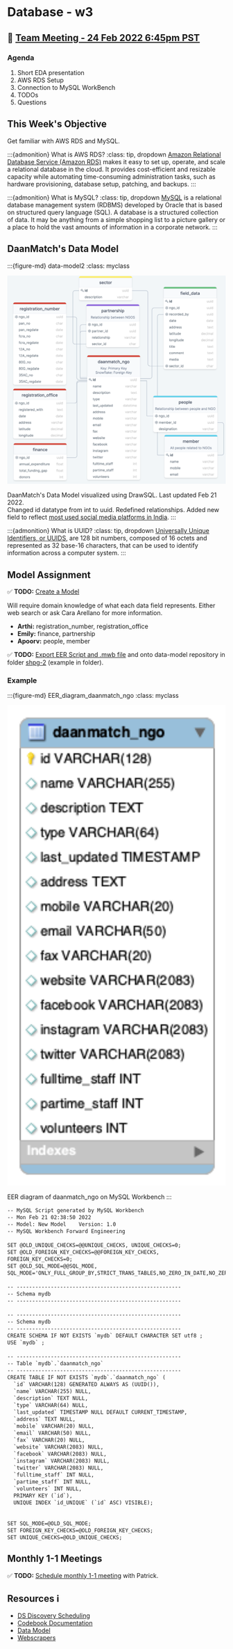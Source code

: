 # Database - w3

## 📅 [Team Meeting - 24 Feb 2022 6:45pm PST](https://us02web.zoom.us/j/4833516577?pwd=emgvY2xnSEF5Zlh4Si9kVkx3S0dzZz09)

### Agenda

1. Short EDA presentation
2. AWS RDS Setup
3. Connection to MySQL WorkBench
4. TODOs
5. Questions

## This Week's Objective

Get familiar with AWS RDS and MySQL.

:::{admonition} What is AWS RDS?
:class: tip, dropdown
[Amazon Relational Database Service (Amazon RDS)](https://aws.amazon.com/rds/) makes it easy to set up, operate, and scale a relational database in the cloud. It provides cost-efficient and resizable capacity while automating time-consuming administration tasks, such as hardware provisioning, database setup, patching, and backups.
:::

:::{admonition} What is MySQL?
:class: tip, dropdown
[MySQL](https://www.talend.com/resources/what-is-mysql/) is a relational database management system (RDBMS) developed by Oracle that is based on structured query language (SQL). A database is a structured collection of data. It may be anything from a simple shopping list to a picture gallery or a place to hold the vast amounts of information in a corporate network.
:::

## DaanMatch's Data Model

:::{figure-md} data-model2
:class: myclass

<img src="images/drawsql.png" alt="DaanMatch Data Model" class="bg-primary mb-1" width="600px">

DaanMatch's Data Model visualized using DrawSQL. Last updated Feb 21 2022. <br>
Changed id datatype from int to uuid. Redefined relationships. Added new field to reflect [most used social media platforms in India](https://www.theglobalstatistics.com/india-social-media-statistics/).
:::

:::{admonition} What is UUID?
:class: tip, dropdown
[Universally Unique Identifiers, or UUIDS](https://www.educba.com/mysql-uuid/), are 128 bit numbers, composed of 16 octets and represented as 32 base-16 characters, that can be used to identify information across a computer system.
:::

## Model Assignment

✅ **TODO:** [Create a Model](https://dev.mysql.com/doc/workbench/en/wb-getting-started-tutorial-creating-a-model.html)

Will require domain knowledge of what each data field represents. Either web search or ask Cara Arellano for more information.

- **Arthi:** registration_number, registration_office
- **Emily:** finance, partnership
- **Apoorv:** people, member

✅ **TODO:** [Export EER Script and .mwb file](https://stackoverflow.com/questions/9609152/how-to-print-large-erd-diagrams-done-in-mysql-workbench#:~:text=Open%20your%20ERD%20and%20then,JPEG%20if%20you%20want%20to.) and onto data-model repository in folder [shpg-2](https://github.com/DaanMatch/data-model/tree/main/shpg-2) (example in folder).

### Example

:::{figure-md} EER_diagram_daanmatch_ngo
:class: myclass

<img src="images/EER_diagram_daanmatch_ngo.png" alt="EER diagram of daanmatch_ngo" class="bg-primary mb-1" width="600px">

EER diagram of daanmatch_ngo on MySQL Workbench
:::

```
-- MySQL Script generated by MySQL Workbench
-- Mon Feb 21 02:38:50 2022
-- Model: New Model    Version: 1.0
-- MySQL Workbench Forward Engineering

SET @OLD_UNIQUE_CHECKS=@@UNIQUE_CHECKS, UNIQUE_CHECKS=0;
SET @OLD_FOREIGN_KEY_CHECKS=@@FOREIGN_KEY_CHECKS, FOREIGN_KEY_CHECKS=0;
SET @OLD_SQL_MODE=@@SQL_MODE, SQL_MODE='ONLY_FULL_GROUP_BY,STRICT_TRANS_TABLES,NO_ZERO_IN_DATE,NO_ZERO_DATE,ERROR_FOR_DIVISION_BY_ZERO,NO_ENGINE_SUBSTITUTION';

-- -----------------------------------------------------
-- Schema mydb
-- -----------------------------------------------------

-- -----------------------------------------------------
-- Schema mydb
-- -----------------------------------------------------
CREATE SCHEMA IF NOT EXISTS `mydb` DEFAULT CHARACTER SET utf8 ;
USE `mydb` ;

-- -----------------------------------------------------
-- Table `mydb`.`daanmatch_ngo`
-- -----------------------------------------------------
CREATE TABLE IF NOT EXISTS `mydb`.`daanmatch_ngo` (
  `id` VARCHAR(128) GENERATED ALWAYS AS (UUID()),
  `name` VARCHAR(255) NULL,
  `description` TEXT NULL,
  `type` VARCHAR(64) NULL,
  `last_updated` TIMESTAMP NULL DEFAULT CURRENT_TIMESTAMP,
  `address` TEXT NULL,
  `mobile` VARCHAR(20) NULL,
  `email` VARCHAR(50) NULL,
  `fax` VARCHAR(20) NULL,
  `website` VARCHAR(2083) NULL,
  `facebook` VARCHAR(2083) NULL,
  `instagram` VARCHAR(2083) NULL,
  `twitter` VARCHAR(2083) NULL,
  `fulltime_staff` INT NULL,
  `partime_staff` INT NULL,
  `volunteers` INT NULL,
  PRIMARY KEY (`id`),
  UNIQUE INDEX `id_UNIQUE` (`id` ASC) VISIBLE);


SET SQL_MODE=@OLD_SQL_MODE;
SET FOREIGN_KEY_CHECKS=@OLD_FOREIGN_KEY_CHECKS;
SET UNIQUE_CHECKS=@OLD_UNIQUE_CHECKS;
```

## Monthly 1-1 Meetings

✅ **TODO:** [Schedule monthly 1-1 meeting](https://www.when2meet.com/?14683494-ODlVL) with Patrick.

## Resources ℹ️

- [DS Discovery Scheduling](https://docs.google.com/spreadsheets/d/1uwpQJ0VeinKC-fPI7-ZN-RinID5Y0VamjWiwza7-otY/edit#gid=1395204760)
- [Codebook Documentation](https://github.com/DaanMatch/Codebook)
- [Data Model](https://github.com/DaanMatch/ngodata/tree/main/Data%20Model)
- [Webscrapers](https://github.com/DaanMatch/webscrape)
